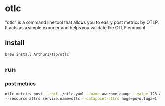 # otlc

"otlc" is a command line tool that allows you to easily post metrics by OTLP. It acts as a simple exporter and helps you validate the OTLP endpoint.

## install

```sh
brew install Arthur1/tap/otlc
```

## run

### post metrics

```sh
otlc metrics post --conf ./otlc.yaml --name awesome_gauge --value 123.45 \
--resource-attrs service.name=otlc --datapoint-attrs hoge=poyo,fuga=1
```
